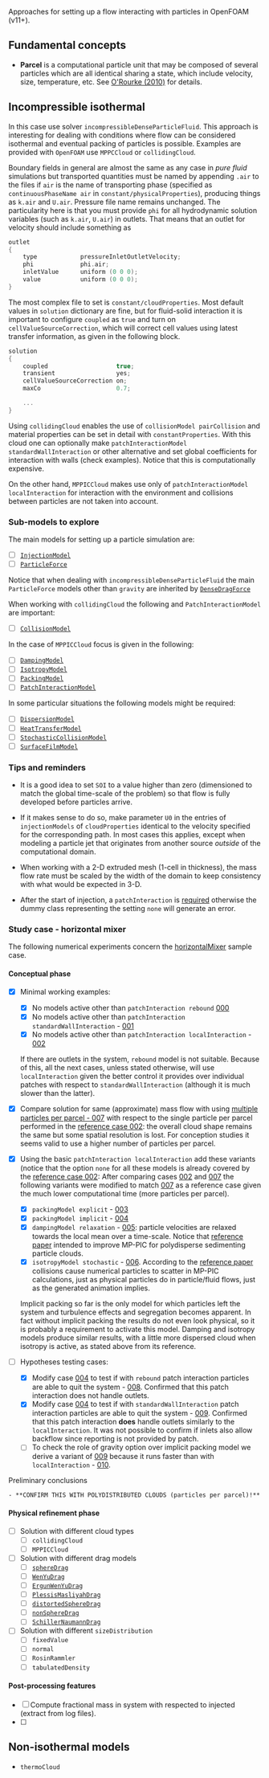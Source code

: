 Approaches for setting up a flow interacting with particles in OpenFOAM (v11+).

## Fundamental concepts

- **Parcel** is a computational particle unit that may be composed of several particles which are all identical sharing a state, which include velocity, size, temperature, etc. See [O'Rourke (2010)](https://doi.org/10.1016/j.ces.2010.08.032) for details.

## Incompressible isothermal

In this case use solver `incompressibleDenseParticleFluid`. This approach is interesting for dealing with conditions where flow can be considered isothermal and eventual packing of particles is possible. Examples are provided with `OpenFOAM` use `MPPCCloud` or `collidingCloud`.

Boundary fields in general are almost the same as any case in *pure fluid* simulations but transported quantities must be named by appending `.air` to the files if `air` is the name of transporting phase (specified as `continuousPhaseName air` in `constant/physicalProperties`), producing things as `k.air` and `U.air`. Pressure file name remains unchanged. The particularity here is that you must provide `phi` for all hydrodynamic solution variables (such as `k.air`, `U.air`) in outlets. That means that an outlet for velocity should include something as

```C
outlet
{
	type            pressureInletOutletVelocity;
	phi             phi.air;
	inletValue      uniform (0 0 0);
	value           uniform (0 0 0);
}
```

The most complex file to set is `constant/cloudProperties`. Most default values in `solution` dictionary are fine, but for fluid-solid interaction it is important to configure `coupled` as `true` and turn on `cellValueSourceCorrection`, which will correct cell values using latest transfer information, as given in the following block.

```C
solution
{
	coupled                   true;
	transient                 yes;
	cellValueSourceCorrection on;
	maxCo                     0.7;

	...
}
```

Using `collidingCloud` enables the use of `collisionModel pairCollision` and material properties can be set in detail with `constantProperties`. With this cloud one can optionally make `patchInteractionModel standardWallInteraction` or other alternative and set global coefficients for interaction with walls (check examples). Notice that this is computationally expensive.

On the other hand, `MPPICCloud` makes use only of `patchInteractionModel localInteraction` for interaction with the environment and collisions between particles are not taken into account.

### Sub-models to explore

The main models for setting up a particle simulation are:

- [ ] [`InjectionModel`](https://cpp.openfoam.org/v11/classFoam_1_1InjectionModel.html)
- [ ] [`ParticleForce`](https://cpp.openfoam.org/v11/classFoam_1_1ParticleForce.html)

Notice that when dealing with `incompressibleDenseParticleFluid` the main `ParticleForce` models other than `gravity` are inherited by [`DenseDragForce`](https://cpp.openfoam.org/v11/classFoam_1_1DenseDragForce.html)

When working with `collidingCloud` the following and `PatchInteractionModel` are important:

- [ ] [`CollisionModel`](https://cpp.openfoam.org/v11/classFoam_1_1CollisionModel.html)

In the case of `MPPICCloud` focus is given in the following:

- [ ] [`DampingModel`](https://cpp.openfoam.org/v11/classFoam_1_1DampingModel.html)
- [ ] [`IsotropyModel`](https://cpp.openfoam.org/v11/classFoam_1_1IsotropyModel.html)
- [ ] [`PackingModel`](https://cpp.openfoam.org/v11/classFoam_1_1PackingModel.html)
- [ ] [`PatchInteractionModel`](https://cpp.openfoam.org/v11/classFoam_1_1PatchInteractionModel.html)

In some particular situations the following models might be required:

- [ ] [`DispersionModel`](https://cpp.openfoam.org/v11/classFoam_1_1DispersionModel.html)
- [ ] [`HeatTransferModel`](https://cpp.openfoam.org/v11/classFoam_1_1HeatTransferModel.html)
- [ ] [`StochasticCollisionModel`](https://cpp.openfoam.org/v11/classFoam_1_1StochasticCollisionModel.html)
- [ ] [`SurfaceFilmModel`](https://cpp.openfoam.org/v11/classFoam_1_1SurfaceFilmModel.html)

### Tips and reminders

- It is a good idea to set `SOI` to a value higher than zero (dimensioned to match the global time-scale of the problem) so that flow is fully developed before particles arrive.

- If it makes sense to do so, make parameter `U0` in the entries of `injectionModels` of `cloudProperties` identical to the velocity specified for the corresponding path. In most cases this applies, except when modeling a particle jet that originates from another source *outside* of the computational domain.

- When working with a 2-D extruded mesh (1-cell in thickness), the mass flow rate must be scaled by the width of the domain to keep consistency with what would be expected in 3-D.

- After the start of injection, a `patchInteraction` is [required](https://cpp.openfoam.org/v11/classFoam_1_1NoInteraction.html#details) otherwise the dummy class representing the setting `none` will generate an error.

### Study case - horizontal mixer

The following numerical experiments concern the [horizontalMixer](https://github.com/wallytutor/OpenFOAM/tree/main/run/incompressibleDenseParticleFluid/horizontalMixer/) sample case.

#### Conceptual phase

- [x] Minimal working examples:
	- [x] No models active other than `patchInteraction rebound`  [000](https://github.com/wallytutor/OpenFOAM/tree/main/run/incompressibleDenseParticleFluid/horizontalMixer/000)
	- [x] No models active other than `patchInteraction standardWallInteraction` - [001](https://github.com/wallytutor/OpenFOAM/tree/main/run/incompressibleDenseParticleFluid/horizontalMixer/001)
	- [x] No models active other than `patchInteraction localInteraction` - [002](https://github.com/wallytutor/OpenFOAM/tree/main/run/incompressibleDenseParticleFluid/horizontalMixer/002)

	If there are outlets in the system, `rebound` model is not suitable. Because of this, all the next cases, unless stated otherwise, will use `localInteraction` given the better control it provides over individual patches with respect to `standardWallInteraction` (although it is much slower than the latter).

- [x] Compare solution for same (approximate) mass flow with using [multiple particles per parcel - 007](https://github.com/wallytutor/OpenFOAM/tree/main/run/incompressibleDenseParticleFluid/horizontalMixer/007) with respect to the single particle per parcel performed in the [reference case 002](https://github.com/wallytutor/OpenFOAM/tree/main/run/incompressibleDenseParticleFluid/horizontalMixer/002): the overall cloud shape remains the same but some spatial resolution is lost. For conception studies it seems valid to use a higher number of particles per parcel.

- [x] Using the basic `patchInteraction localInteraction` add these variants (notice that the option `none` for all these models is already covered by the [reference case 002](https://github.com/wallytutor/OpenFOAM/tree/main/run/incompressibleDenseParticleFluid/horizontalMixer/002): After comparing cases [002](https://github.com/wallytutor/OpenFOAM/tree/main/run/incompressibleDenseParticleFluid/horizontalMixer/002) and [007](https://github.com/wallytutor/OpenFOAM/tree/main/run/incompressibleDenseParticleFluid/horizontalMixer/007) the following variants were modified to match [007](https://github.com/wallytutor/OpenFOAM/tree/main/run/incompressibleDenseParticleFluid/horizontalMixer/007) as a reference case given the much lower computational time (more particles per parcel).
	- [x] `packingModel explicit` - [003](https://github.com/wallytutor/OpenFOAM/tree/main/run/incompressibleDenseParticleFluid/horizontalMixer/003)
	- [x] `packingModel implicit` - [004](https://github.com/wallytutor/OpenFOAM/tree/main/run/incompressibleDenseParticleFluid/horizontalMixer/004)
	- [x] `dampingModel relaxation` - [005](https://github.com/wallytutor/OpenFOAM/tree/main/run/incompressibleDenseParticleFluid/horizontalMixer/005): particle velocities are relaxed towards the local mean over a time-scale. Notice that [reference paper](https://doi.org/10.1016/j.ces.2010.08.032 ) intended to improve MP-PIC for polydisperse sedimenting particle clouds.
	- [x] `isotropyModel stochastic` - [006](https://github.com/wallytutor/OpenFOAM/tree/main/run/incompressibleDenseParticleFluid/horizontalMixer/006). According to the [reference paper](https://doi.org/10.1016/j.ces.2012.05.047) collisions cause numerical particles to scatter in MP-PIC calculations, just as physical particles do in particle/fluid flows, just as the generated animation implies.

	Implicit packing so far is the only model for which particles left the system and turbulence effects and segregation becomes apparent. In fact without implicit packing the results do not even look physical, so it is probably a requirement to activate this model. Damping and isotropy models produce similar results, with a little more dispersed cloud when isotropy is active, as stated above from its reference.
	
- [ ] Hypotheses testing cases:
	- [x] Modify case [004](https://github.com/wallytutor/OpenFOAM/tree/main/run/incompressibleDenseParticleFluid/horizontalMixer/004) to test if with `rebound` patch interaction particles are able to quit the system - [008](https://github.com/wallytutor/OpenFOAM/tree/main/run/incompressibleDenseParticleFluid/horizontalMixer/008). Confirmed that this patch interaction does not handle outlets.
	- [x] Modify case [004](https://github.com/wallytutor/OpenFOAM/tree/main/run/incompressibleDenseParticleFluid/horizontalMixer/004) to test if with `standardWallInteraction` patch interaction particles are able to quit the system - [009](https://github.com/wallytutor/OpenFOAM/tree/main/run/incompressibleDenseParticleFluid/horizontalMixer/009). Confirmed that this patch interaction **does** handle outlets similarly to the `localInteraction`. It was not possible to confirm if inlets also allow backflow since reporting is not provided by patch.
	- [ ] To check the role of gravity option over implicit packing model we derive a variant of [009](https://github.com/wallytutor/OpenFOAM/tree/main/run/incompressibleDenseParticleFluid/horizontalMixer/009) because it runs faster than with `localInteraction` - [010](https://github.com/wallytutor/OpenFOAM/tree/main/run/incompressibleDenseParticleFluid/horizontalMixer/010).

Preliminary conclusions
	
	- **CONFIRM THIS WITH POLYDISTRIBUTED CLOUDS (particles per parcel)!**

#### Physical refinement phase

- [ ] Solution with different cloud types
	- [ ] `collidingCloud`
	- [ ] `MPPICCloud`

- [ ] Solution with different drag models
	- [ ] [`sphereDrag`](https://cpp.openfoam.org/v11/classFoam_1_1SphereDragForce.html)
	- [ ] [`WenYuDrag`](https://cpp.openfoam.org/v11/classFoam_1_1WenYuDragForce.html)
	- [ ] [`ErgunWenYuDrag`](https://cpp.openfoam.org/v11/classFoam_1_1ErgunWenYuDragForce.html)
	- [ ] [`PlessisMasliyahDrag`](https://cpp.openfoam.org/v11/classFoam_1_1PlessisMasliyahDragForce.html)
	- [ ] [`distortedSphereDrag`](https://cpp.openfoam.org/v11/classFoam_1_1DistortedSphereDragForce.html)
	- [ ] [`nonSphereDrag`](https://cpp.openfoam.org/v11/classFoam_1_1NonSphereDragForce.html)
	- [ ] [`SchillerNaumannDrag`](https://cpp.openfoam.org/v11/classFoam_1_1SchillerNaumannDragForce.html)
	
- [ ] Solution with different `sizeDistribution`
	- [ ] `fixedValue`
	- [ ] `normal`
	- [ ] `RosinRammler`
	- [ ] `tabulatedDensity`

#### Post-processing features

- [ ] Compute fractional mass in system with respected to injected (extract from log files).
- [ ] 

## Non-isothermal models

- `thermoCloud`


